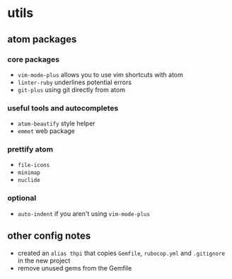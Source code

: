 # utils

## atom packages

### core packages
- `vim-mode-plus` allows you to use vim shortcuts with atom
- `linter-ruby` underlines potential errors
- `git-plus` using git directly from atom

### useful tools and autocompletes
- `atom-beautify` style helper
- `emmet` web package

### prettify atom
- `file-icons`
- `minimap`
- `nuclide`

### optional
- `auto-indent` if you aren't using `vim-mode-plus`

## other config notes

- created an `alias thpi` that copies `Gemfile`, `rubocop.yml` and `.gitignore` in the new project
- remove unused gems from the Gemfile
